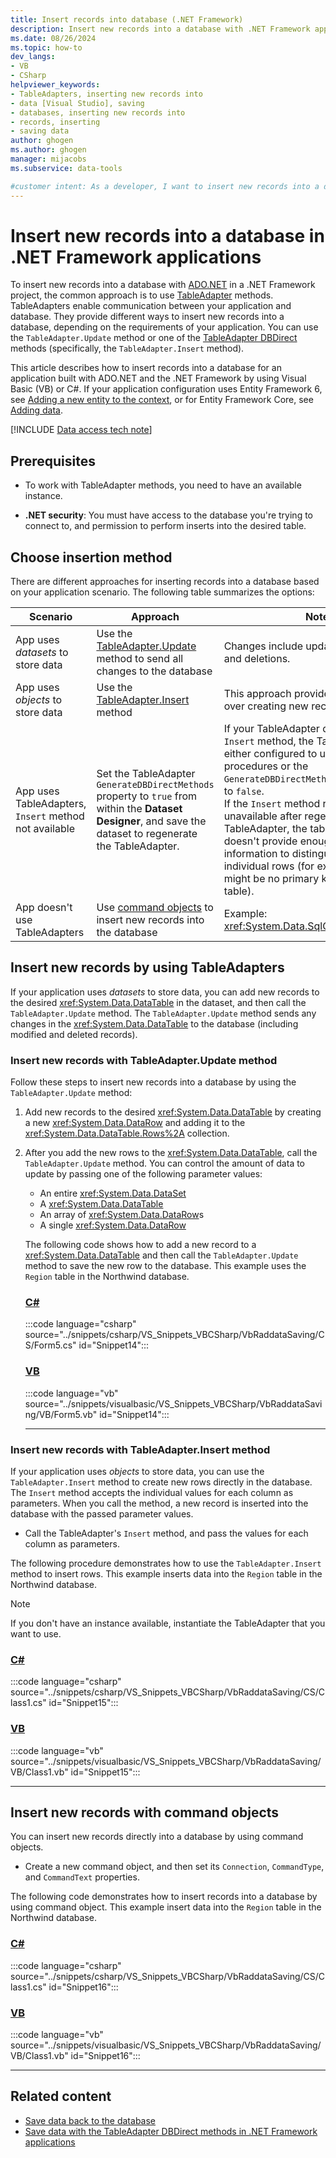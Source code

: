```yaml
---
title: Insert records into database (.NET Framework)
description: Insert new records into a database with .NET Framework application development in Visual Studio, including the ADO.NET TableAdapter Update method.
ms.date: 08/26/2024
ms.topic: how-to
dev_langs:
- VB
- CSharp
helpviewer_keywords:
- TableAdapters, inserting new records into
- data [Visual Studio], saving
- databases, inserting new records into
- records, inserting
- saving data
author: ghogen
ms.author: ghogen
manager: mijacobs
ms.subservice: data-tools

#customer intent: As a developer, I want to insert new records into a database in Visual Studio, so I can work with TableAdapters or command objects in my .NET application.
---
```


# Insert new records into a database in .NET Framework applications

To insert new records into a database with [ADO.NET](/dotnet/framework/data/adonet/) in a .NET Framework project, the common approach is to use [TableAdapter](../data-tools/create-and-configure-tableadapters.md) methods. TableAdapters enable communication between your application and database. They provide different ways to insert new records into a database, depending on the requirements of your application. You can use the `TableAdapter.Update` method or one of the [TableAdapter DBDirect](save-data-with-the-tableadapter-dbdirect-methods.md) methods (specifically, the `TableAdapter.Insert` method).

This article describes how to insert records into a database for an application built with ADO.NET and the .NET Framework by using Visual Basic (VB) or C#. If your application configuration uses Entity Framework 6, see [Adding a new entity to the context](/ef/ef6/saving/change-tracking/entity-state#adding-a-new-entity-to-the-context), or for Entity Framework Core, see [Adding data](/ef/core/saving/basic#adding-data).

[!INCLUDE [Data access tech note](./includes/data-technology-note.md)]

## Prerequisites

- To work with TableAdapter methods, you need to have an available instance.

- **.NET security**: You must have access to the database you're trying to connect to, and permission to perform inserts into the desired table.

## Choose insertion method

There are different approaches for inserting records into a database based on your application scenario. The following table summarizes the options:

| Scenario | Approach | Notes |
| --- | --- | --- |
| App uses *datasets* to store data | Use the [TableAdapter.Update](#insert-new-records-with-tableadapterupdate-method) method to send all changes to the database | Changes include updates, insertions, and deletions. |
| App uses *objects* to store data  | Use the [TableAdapter.Insert](#insert-new-records-with-tableadapterinsert-method) method | This approach provides greater control over creating new records. | 
| App uses TableAdapters, `Insert` method not available | Set the TableAdapter `GenerateDBDirectMethods` property to `true` from within the **Dataset Designer**, and save the dataset to regenerate the TableAdapter. | If your TableAdapter doesn't have an `Insert` method, the TableAdapter is either configured to use stored procedures or the `GenerateDBDirectMethods` property is set to `false`. <br> If the `Insert` method remains unavailable after regenerating the TableAdapter, the table probably doesn't provide enough schema information to distinguish between individual rows (for example, there might be no primary key set on the table). | 
| App doesn't use TableAdapters | Use [command objects](#insert-new-records-with-command-objects) to insert new records into the database | Example: <xref:System.Data.SqlClient.SqlCommand>  | 

## Insert new records by using TableAdapters

If your application uses *datasets* to store data, you can add new records to the desired <xref:System.Data.DataTable> in the dataset, and then call the `TableAdapter.Update` method. The `TableAdapter.Update` method sends any changes in the <xref:System.Data.DataTable> to the database (including modified and deleted records).

### Insert new records with TableAdapter.Update method

Follow these steps to insert new records into a database by using the `TableAdapter.Update` method:

1. Add new records to the desired <xref:System.Data.DataTable> by creating a new <xref:System.Data.DataRow> and adding it to the <xref:System.Data.DataTable.Rows%2A> collection.

1. After you add the new rows to the <xref:System.Data.DataTable>, call the `TableAdapter.Update` method. You can control the amount of data to update by passing one of the following parameter values:

   - An entire <xref:System.Data.DataSet>
   - A <xref:System.Data.DataTable>
   - An array of <xref:System.Data.DataRow>s
   - A single <xref:System.Data.DataRow>

   The following code shows how to add a new record to a <xref:System.Data.DataTable> and then call the `TableAdapter.Update` method to save the new row to the database. This example uses the `Region` table in the Northwind database.

   ### [C#](#tab/csharp)

   :::code language="csharp" source="../snippets/csharp/VS_Snippets_VBCSharp/VbRaddataSaving/CS/Form5.cs" id="Snippet14":::

   ### [VB](#tab/vb)

   :::code language="vb" source="../snippets/visualbasic/VS_Snippets_VBCSharp/VbRaddataSaving/VB/Form5.vb" id="Snippet14":::

   ---

### Insert new records with TableAdapter.Insert method

If your application uses *objects* to store data, you can use the `TableAdapter.Insert` method to create new rows directly in the database. The `Insert` method accepts the individual values for each column as parameters. When you call the method, a new record is inserted into the database with the passed parameter values.

- Call the TableAdapter's `Insert` method, and pass the values for each column as parameters.

The following procedure demonstrates how to use the `TableAdapter.Insert` method to insert rows. This example inserts data into the `Region` table in the Northwind database.

> [!NOTE]
> If you don't have an instance available, instantiate the TableAdapter that you want to use.

### [C#](#tab/csharp)

:::code language="csharp" source="../snippets/csharp/VS_Snippets_VBCSharp/VbRaddataSaving/CS/Class1.cs" id="Snippet15":::

### [VB](#tab/vb)

:::code language="vb" source="../snippets/visualbasic/VS_Snippets_VBCSharp/VbRaddataSaving/VB/Class1.vb" id="Snippet15":::

---

## Insert new records with command objects

You can insert new records directly into a database by using command objects.

- Create a new command object, and then set its `Connection`, `CommandType`, and `CommandText` properties.

The following code demonstrates how to insert records into a database by using command object. This example insert data into the `Region` table in the Northwind database.

### [C#](#tab/csharp)

:::code language="csharp" source="../snippets/csharp/VS_Snippets_VBCSharp/VbRaddataSaving/CS/Class1.cs" id="Snippet16":::

### [VB](#tab/vb)

:::code language="vb" source="../snippets/visualbasic/VS_Snippets_VBCSharp/VbRaddataSaving/VB/Class1.vb" id="Snippet16":::

---

## Related content

- [Save data back to the database](save-data-back-to-the-database.md)
- [Save data with the TableAdapter DBDirect methods in .NET Framework applications](save-data-with-the-tableadapter-dbdirect-methods.md)
